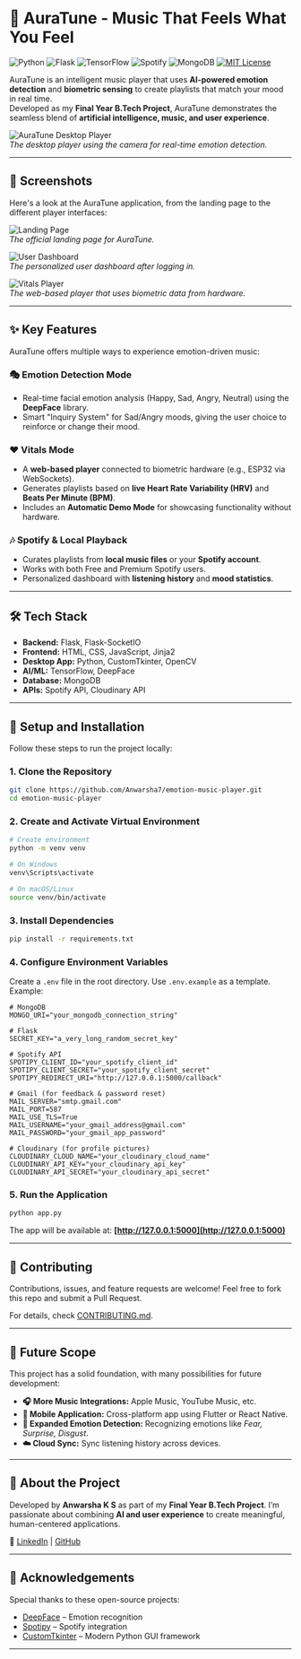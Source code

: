 # 🎵 AuraTune - Music That Feels What You Feel

![Python](https://img.shields.io/badge/Python-3.9-blue?style=for-the-badge&logo=python)
![Flask](https://img.shields.io/badge/Flask-000000?style=for-the-badge&logo=flask)
![TensorFlow](https://img.shields.io/badge/TensorFlow-FF6F00?style=for-the-badge&logo=tensorflow)
![Spotify](https://img.shields.io/badge/Spotify-1DB954?style=for-the-badge&logo=spotify)
![MongoDB](https://img.shields.io/badge/MongoDB-4DB33D?style=for-the-badge&logo=mongodb)
[![MIT License](https://img.shields.io/github/license/Anwarsha7/emotion-music-player?style=for-the-badge)](https://github.com/Anwarsha7/emotion-music-player/blob/main/LICENSE)

AuraTune is an intelligent music player that uses **AI-powered emotion detection** and **biometric sensing** to create playlists that match your mood in real time.  
Developed as my **Final Year B.Tech Project**, AuraTune demonstrates the seamless blend of **artificial intelligence, music, and user experience**.  

![AuraTune Desktop Player](screenshots/camera-player.png)  
*The desktop player using the camera for real-time emotion detection.*

---

## 📸 Screenshots

Here's a look at the AuraTune application, from the landing page to the different player interfaces:

![Landing Page](screenshots/landing.png)  
*The official landing page for AuraTune.*

![User Dashboard](screenshots/dashboard.png)  
*The personalized user dashboard after logging in.*

![Vitals Player](screenshots/vitals-player.png)  
*The web-based player that uses biometric data from hardware.*

---

## ✨ Key Features

AuraTune offers multiple ways to experience emotion-driven music:

### 🎭 Emotion Detection Mode
- Real-time facial emotion analysis (Happy, Sad, Angry, Neutral) using the **DeepFace** library.
- Smart "Inquiry System" for Sad/Angry moods, giving the user choice to reinforce or change their mood.

### ❤️ Vitals Mode
- A **web-based player** connected to biometric hardware (e.g., ESP32 via WebSockets).
- Generates playlists based on **live Heart Rate Variability (HRV)** and **Beats Per Minute (BPM)**.
- Includes an **Automatic Demo Mode** for showcasing functionality without hardware.

### 🎶 Spotify & Local Playback
- Curates playlists from **local music files** or your **Spotify account**.
- Works with both Free and Premium Spotify users.
- Personalized dashboard with **listening history** and **mood statistics**.

---


## 🛠️ Tech Stack

- **Backend:** Flask, Flask-SocketIO  
- **Frontend:** HTML, CSS, JavaScript, Jinja2  
- **Desktop App:** Python, CustomTkinter, OpenCV  
- **AI/ML:** TensorFlow, DeepFace  
- **Database:** MongoDB  
- **APIs:** Spotify API, Cloudinary API  

---

## 🚀 Setup and Installation

Follow these steps to run the project locally:

### 1. Clone the Repository
```bash
git clone https://github.com/Anwarsha7/emotion-music-player.git
cd emotion-music-player
````

### 2. Create and Activate Virtual Environment

```bash
# Create environment
python -m venv venv

# On Windows
venv\Scripts\activate

# On macOS/Linux
source venv/bin/activate
```

### 3. Install Dependencies

```bash
pip install -r requirements.txt
```

### 4. Configure Environment Variables

Create a `.env` file in the root directory. Use `.env.example` as a template. Example:

```env
# MongoDB
MONGO_URI="your_mongodb_connection_string"

# Flask
SECRET_KEY="a_very_long_random_secret_key"

# Spotify API
SPOTIPY_CLIENT_ID="your_spotify_client_id"
SPOTIPY_CLIENT_SECRET="your_spotify_client_secret"
SPOTIPY_REDIRECT_URI="http://127.0.0.1:5000/callback"

# Gmail (for feedback & password reset)
MAIL_SERVER="smtp.gmail.com"
MAIL_PORT=587
MAIL_USE_TLS=True
MAIL_USERNAME="your_gmail_address@gmail.com"
MAIL_PASSWORD="your_gmail_app_password"

# Cloudinary (for profile pictures)
CLOUDINARY_CLOUD_NAME="your_cloudinary_cloud_name"
CLOUDINARY_API_KEY="your_cloudinary_api_key"
CLOUDINARY_API_SECRET="your_cloudinary_api_secret"
```

### 5. Run the Application

```bash
python app.py
```

The app will be available at: **[http://127.0.0.1:5000](http://127.0.0.1:5000)**

---

## 🤝 Contributing

Contributions, issues, and feature requests are welcome!
Feel free to fork this repo and submit a Pull Request.

For details, check [CONTRIBUTING.md](CONTRIBUTING.md).

---

## 🔭 Future Scope

This project has a solid foundation, with many possibilities for future development:

* **🎧 More Music Integrations:** Apple Music, YouTube Music, etc.
* **📱 Mobile Application:** Cross-platform app using Flutter or React Native.
* **🧠 Expanded Emotion Detection:** Recognizing emotions like *Fear, Surprise, Disgust*.
* **☁️ Cloud Sync:** Sync listening history across devices.

---

## 👤 About the Project

Developed by **Anwarsha K S** as part of my **Final Year B.Tech Project**.
I’m passionate about combining **AI and user experience** to create meaningful, human-centered applications.

🔗 [LinkedIn](https://www.linkedin.com/in/anwarsha-k-s-b1a540231) | [GitHub](https://github.com/Anwarsha7)

---

## 🙏 Acknowledgements

Special thanks to these open-source projects:

* [DeepFace](https://github.com/serengil/deepface) – Emotion recognition
* [Spotipy](https://spotipy.readthedocs.io/) – Spotify integration
* [CustomTkinter](https://github.com/TomSchimansky/CustomTkinter) – Modern Python GUI framework

---

 
